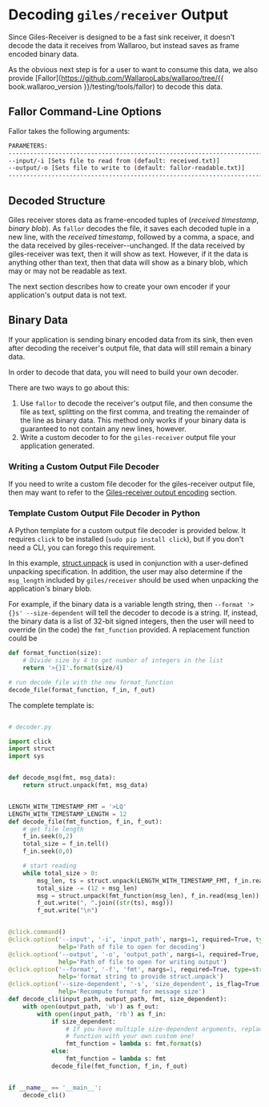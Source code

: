 # Decoding `giles/receiver` Output

Since Giles-Receiver is designed to be a fast sink receiver, it doesn't decode the data it receives from Wallaroo, but instead saves as frame encoded binary data.

As the obvious next step is for a user to want to consume this data, we also provide [Fallor](https://github.com/WallarooLabs/wallaroo/tree/{{ book.wallaroo_version }}/testing/tools/fallor) to decode this data.

## Fallor Command-Line Options

Fallor takes the following arguments:

```bash
PARAMETERS:
-------------------------------------------------------------------------------
--input/-i [Sets file to read from (default: received.txt)]
--output/-o [Sets file to write to (default: fallor-readable.txt)]
-------------------------------------------------------------------------------
```

## Decoded Structure

Giles receiver stores data as frame-encoded tuples of (_received timestamp_, _binary blob_). As `fallor` decodes the file, it saves each decoded tuple in a new line, with the _received timestamp_, followed by a comma, a space, and the data received by giles-receiver--unchanged.
If the data received by giles-receiver was text, then it will show as text. However, if it the data is anything other than text, then that data will show as a binary blob, which may or may not be readable as text.

The next section describes how to create your own encoder if your application's output data is not text.

## Binary Data

If your application is sending binary encoded data from its sink, then even after decoding the receiver's output file, that data will still remain a binary data.

In order to decode that data, you will need to build your own decoder.

There are two ways to go about this:

1. Use `fallor` to decode the receiver's output file, and then consume the file as text, splitting on the first comma, and treating the remainder of the line as binary data. This method only works if your binary data is guaranteed to not contain any new lines, however.
2. Write a custom decoder to for the `giles-receiver` output file your application generated.

### Writing a Custom Output File Decoder

If you need to write a custom file decoder for the giles-receiver output file, then may want to refer to the [Giles-receiver output encoding](/book/wallaroo-tools/giles-receiver.md#output-file-encoding) section.

### Template Custom Output File Decoder in Python

A Python template for a custom output file decoder is provided below. It requires `click` to be installed (`sudo pip install click`), but if you don't need a CLI, you can forego this requirement.

In this example, [struct.unpack](https://docs.python.org/2/library/struct.html#struct.unpack) is used in conjunction with a user-defined unpacking specification.
In addition, the user may also determine if the `msg_length` included by `giles/receiver` should be used when unpacking the application's binary blob.

For example, if the binary data is a variable length string, then `--format '>{}s' --size-dependent` will tell the decoder to decode is a string.
If, instead, the binary data is a list of 32-bit signed integers, then the user will need to override (in the code) the `fmt_function` provided.
A replacement function could be

```python
def format_function(size):
    # Divide size by 4 to get number of integers in the list
    return '>{}I'.format(size/4)

# run decode_file with the new format_function
decode_file(format_function, f_in, f_out)
```

The complete template is:

```python

# decoder.py

import click
import struct
import sys


def decode_msg(fmt, msg_data):
    return struct.unpack(fmt, msg_data)


LENGTH_WITH_TIMESTAMP_FMT = '>LQ'
LENGTH_WITH_TIMESTAMP_LENGTH = 12
def decode_file(fmt_function, f_in, f_out):
    # get file length
    f_in.seek(0,2)
    total_size = f_in.tell()
    f_in.seek(0,0)

    # start reading
    while total_size > 0:
        msg_len, ts = struct.unpack(LENGTH_WITH_TIMESTAMP_FMT, f_in.read(12))
        total_size -= (12 + msg_len)
        msg = struct.unpack(fmt_function(msg_len), f_in.read(msg_len))[0]
        f_out.write(", ".join((str(ts), msg)))
        f_out.write("\n")


@click.command()
@click.option('--input', '-i', 'input_path', nargs=1, required=True, type=str,
              help='Path of file to open for decoding')
@click.option('--output', '-o', 'output_path', nargs=1, required=True, type=str,
              help='Path of file to open for writing output')
@click.option('--format', '-f', 'fmt', nargs=1, required=True, type=str,
              help='format string to provide struct.unpack')
@click.option('--size-dependent', '-s', 'size_dependent', is_flag=True, default=False,
              help='Recompute format for message size')
def decode_cli(input_path, output_path, fmt, size_dependent):
    with open(output_path, 'wb') as f_out:
        with open(input_path, 'rb') as f_in:
            if size_dependent:
                # If you have multiple size-dependent arguments, replace this
                # function with your own custom one!
                fmt_function = lambda s: fmt.format(s)
            else:
                fmt_function = lambda s: fmt
            decode_file(fmt_function, f_in, f_out)


if __name__ == '__main__':
    decode_cli()
```

